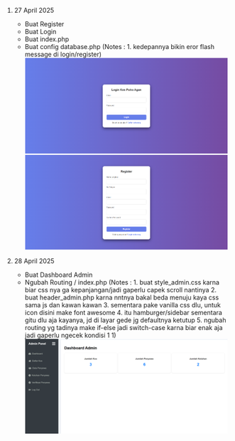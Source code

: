 1. 27 April 2025
    - Buat Register
    - Buat Login
    - Buat index.php
    - Buat config database.php
    (Notes :    1. kedepannya bikin eror flash message di login/register)
    ![alt text](image-1.png)
    ![alt text](image-2.png)

2. 28 April 2025
    - Buat Dashboard Admin
    - Ngubah Routing / index.php
    (Notes :    1. buat style_admin.css karna biar css nya ga kepanjangan/jadi gaperlu capek scroll nantinya
                2. buat header_admin.php karna nntnya bakal beda menuju kaya css sama js dan kawan kawan
                3. sementara pake vanilla css dlu, untuk icon disini make font awesome
                4. itu hamburger/sidebar sementara gitu dlu aja kayanya, jd di layar gede jg defaultnya ketutup
                5. ngubah routing yg tadinya make if-else jadi switch-case karna biar enak aja jadi gaperlu ngecek kondisi 1 1)
    ![alt text](image.png)